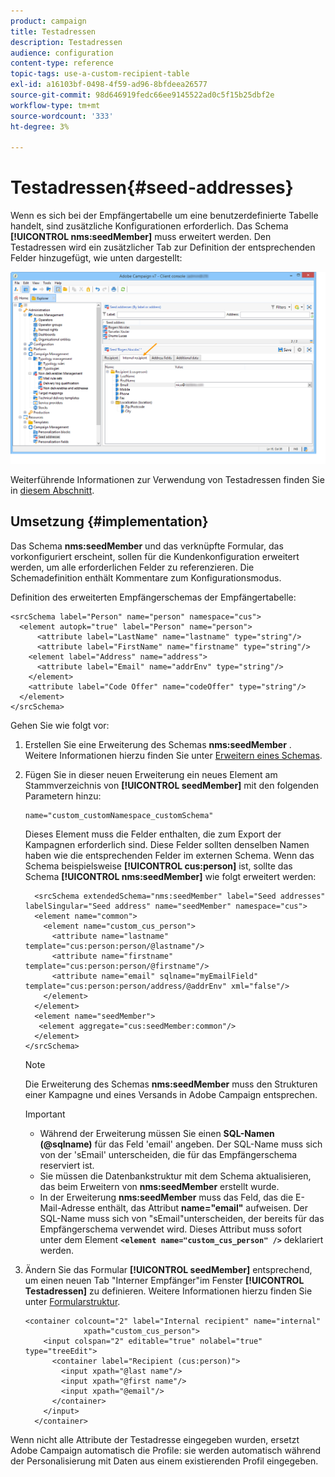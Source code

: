 ```yaml
---
product: campaign
title: Testadressen
description: Testadressen
audience: configuration
content-type: reference
topic-tags: use-a-custom-recipient-table
exl-id: a16103bf-0498-4f59-ad96-8bfdeea26577
source-git-commit: 98d646919fedc66ee9145522ad0c5f15b25dbf2e
workflow-type: tm+mt
source-wordcount: '333'
ht-degree: 3%

---
```


# Testadressen{#seed-addresses}

Wenn es sich bei der Empfängertabelle um eine benutzerdefinierte Tabelle handelt, sind zusätzliche Konfigurationen erforderlich. Das Schema **[!UICONTROL nms:seedMember]** muss erweitert werden. Den Testadressen wird ein zusätzlicher Tab zur Definition der entsprechenden Felder hinzugefügt, wie unten dargestellt:

![](assets/s_ncs_user_seedlist_new_tab.png)

Weiterführende Informationen zur Verwendung von Testadressen finden Sie in [diesem Abschnitt](../../delivery/using/about-seed-addresses.md).

## Umsetzung {#implementation}

Das Schema **nms:seedMember** und das verknüpfte Formular, das vorkonfiguriert erscheint, sollen für die Kundenkonfiguration erweitert werden, um alle erforderlichen Felder zu referenzieren. Die Schemadefinition enthält Kommentare zum Konfigurationsmodus.

Definition des erweiterten Empfängerschemas der Empfängertabelle:

```
<srcSchema label="Person" name="person" namespace="cus">
  <element autopk="true" label="Person" name="person">
      <attribute label="LastName" name="lastname" type="string"/>
      <attribute label="FirstName" name="firstname" type="string"/>
    <element label="Address" name="address">
      <attribute label="Email" name="addrEnv" type="string"/>
    </element>
    <attribute label="Code Offer" name="codeOffer" type="string"/>
  </element>
</srcSchema>
```

Gehen Sie wie folgt vor:

1. Erstellen Sie eine Erweiterung des Schemas **nms:seedMember** . Weitere Informationen hierzu finden Sie unter [Erweitern eines Schemas](../../configuration/using/extending-a-schema.md).
1. Fügen Sie in dieser neuen Erweiterung ein neues Element am Stammverzeichnis von **[!UICONTROL seedMember]** mit den folgenden Parametern hinzu:

   ```
   name="custom_customNamespace_customSchema"
   ```

   Dieses Element muss die Felder enthalten, die zum Export der Kampagnen erforderlich sind. Diese Felder sollten denselben Namen haben wie die entsprechenden Felder im externen Schema. Wenn das Schema beispielsweise **[!UICONTROL cus:person]** ist, sollte das Schema **[!UICONTROL nms:seedMember]** wie folgt erweitert werden:

   ```
     <srcSchema extendedSchema="nms:seedMember" label="Seed addresses" labelSingular="Seed address" name="seedMember" namespace="cus">
     <element name="common">
       <element name="custom_cus_person">
         <attribute name="lastname" template="cus:person:person/@lastname"/>
         <attribute name="firstname" template="cus:person:person/@firstname"/>
         <attribute name="email" sqlname="myEmailField" template="cus:person:person/address/@addrEnv" xml="false"/>
       </element>
     </element>
     <element name="seedMember">
      <element aggregate="cus:seedMember:common"/>
     </element>
   </srcSchema>
   ```

   >[!NOTE]
   >
   >Die Erweiterung des Schemas **nms:seedMember** muss den Strukturen einer Kampagne und eines Versands in Adobe Campaign entsprechen.

   >[!IMPORTANT]
   >
   >
   >    
   >    
   >    * Während der Erweiterung müssen Sie einen **SQL-Namen (@sqlname)** für das Feld &#39;email&#39; angeben. Der SQL-Name muss sich von der &#39;sEmail&#39; unterscheiden, die für das Empfängerschema reserviert ist.
   >    * Sie müssen die Datenbankstruktur mit dem Schema aktualisieren, das beim Erweitern von **nms:seedMember** erstellt wurde.
   >    * In der Erweiterung **nms:seedMember** muss das Feld, das die E-Mail-Adresse enthält, das Attribut **name=&quot;email&quot;** aufweisen. Der SQL-Name muss sich von &quot;sEmail&quot;unterscheiden, der bereits für das Empfängerschema verwendet wird. Dieses Attribut muss sofort unter dem Element **`<element name="custom_cus_person" />`** deklariert werden.


1. Ändern Sie das Formular **[!UICONTROL seedMember]** entsprechend, um einen neuen Tab &quot;Interner Empfänger&quot;im Fenster **[!UICONTROL Testadressen]** zu definieren. Weitere Informationen hierzu finden Sie unter [Formularstruktur](../../configuration/using/form-structure.md).

   ```
   <container colcount="2" label="Internal recipient" name="internal"
                xpath="custom_cus_person">
       <input colspan="2" editable="true" nolabel="true" type="treeEdit">
         <container label="Recipient (cus:person)">
           <input xpath="@last name"/>
           <input xpath="@first name"/>
           <input xpath="@email"/>
         </container>
       </input>
     </container>
   ```

Wenn nicht alle Attribute der Testadresse eingegeben wurden, ersetzt Adobe Campaign automatisch die Profile: sie werden automatisch während der Personalisierung mit Daten aus einem existierenden Profil eingegeben.
